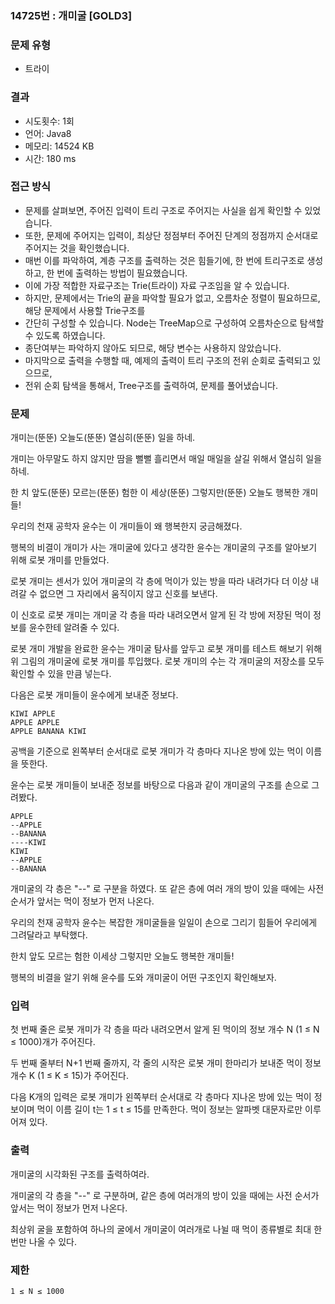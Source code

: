 ### 14725번 : 개미굴 [GOLD3]

### 문제 유형
- 트라이

### 결과
- 시도횟수: 1회
- 언어: Java8
- 메모리: 14524 KB
- 시간: 180 ms

### 접근 방식
- 문제를 살펴보면, 주어진 입력이 트리 구조로 주어지는 사실을 쉽게 확인할 수 있었습니다.
- 또한, 문제에 주어지는 입력이, 최상단 정점부터 주어진 단계의 정점까지 순서대로 주어지는 것을 확인했습니다.
- 매번 이를 파악하여, 계층 구조를 출력하는 것은 힘들기에, 한 번에 트리구조로 생성하고, 한 번에 출력하는 방법이 필요했습니다.
- 이에 가장 적합한 자료구조는 Trie(트라이) 자료 구조임을 알 수 있습니다.
- 하지만, 문제에서는 Trie의 끝을 파악할 필요가 없고, 오름차순 정렬이 필요하므로, 해당 문제에서 사용할 Trie구조를
- 간단히 구성할 수 있습니다. Node는 TreeMap으로 구성하여 오름차순으로 탐색할 수 있도록 하였습니다.
- 종단여부는 파악하지 않아도 되므로, 해당 변수는 사용하지 않았습니다.
- 마지막으로 출력을 수행할 때, 예제의 출력이 트리 구조의 전위 순회로 출력되고 있으므로,
- 전위 순회 탐색을 통해서, Tree구조를 출력하여, 문제를 풀어냈습니다.

### 문제
개미는(뚠뚠) 오늘도(뚠뚠) 열심히(뚠뚠) 일을 하네.

개미는 아무말도 하지 않지만 땀을 뻘뻘 흘리면서 매일 매일을 살길 위해서 열심히 일을 하네.

한 치 앞도(뚠뚠) 모르는(뚠뚠) 험한 이 세상(뚠뚠) 그렇지만(뚠뚠) 오늘도 행복한 개미들!

우리의 천재 공학자 윤수는 이 개미들이 왜 행복한지 궁금해졌다.

행복의 비결이 개미가 사는 개미굴에 있다고 생각한 윤수는 개미굴의 구조를 알아보기 위해 로봇 개미를 만들었다.

로봇 개미는 센서가 있어 개미굴의 각 층에 먹이가 있는 방을 따라 내려가다 더 이상 내려갈 수 없으면 그 자리에서 움직이지 않고 신호를 보낸다.

이 신호로 로봇 개미는 개미굴 각 층을 따라 내려오면서 알게 된 각 방에 저장된 먹이 정보를 윤수한테 알려줄 수 있다.

로봇 개미 개발을 완료한 윤수는 개미굴 탐사를 앞두고 로봇 개미를 테스트 해보기 위해 위 그림의 개미굴에 로봇 개미를 투입했다. 로봇 개미의 수는 각 개미굴의 저장소를 모두 확인할 수 있을 만큼 넣는다.

다음은 로봇 개미들이 윤수에게 보내준 정보다.

```KIWI BANANA
KIWI APPLE
APPLE APPLE
APPLE BANANA KIWI
```
공백을 기준으로 왼쪽부터 순서대로 로봇 개미가 각 층마다 지나온 방에 있는 먹이 이름을 뜻한다.

윤수는 로봇 개미들이 보내준 정보를 바탕으로 다음과 같이 개미굴의 구조를 손으로 그려봤다.
```
APPLE
--APPLE
--BANANA
----KIWI
KIWI
--APPLE
--BANANA
```
개미굴의 각 층은 "--" 로 구분을 하였다. 또 같은 층에 여러 개의 방이 있을 때에는 사전 순서가 앞서는 먹이 정보가 먼저 나온다.

우리의 천재 공학자 윤수는 복잡한 개미굴들을 일일이 손으로 그리기 힘들어 우리에게 그려달라고 부탁했다.

한치 앞도 모르는 험한 이세상 그렇지만 오늘도 행복한 개미들!

행복의 비결을 알기 위해 윤수를 도와 개미굴이 어떤 구조인지 확인해보자.

### 입력
첫 번째 줄은 로봇 개미가 각 층을 따라 내려오면서 알게 된 먹이의 정보 개수 N (1 ≤ N ≤ 1000)개가 주어진다.

두 번째 줄부터 N+1 번째 줄까지, 각 줄의 시작은 로봇 개미 한마리가 보내준 먹이 정보 개수 K (1 ≤ K ≤ 15)가 주어진다.

다음 K개의 입력은 로봇 개미가 왼쪽부터 순서대로 각 층마다 지나온 방에 있는 먹이 정보이며 먹이 이름 길이 t는 1 ≤ t ≤ 15를 만족한다. 먹이 정보는 알파벳 대문자로만 이루어져 있다.

### 출력
개미굴의 시각화된 구조를 출력하여라.

개미굴의 각 층을 "--" 로 구분하며, 같은 층에 여러개의 방이 있을 때에는 사전 순서가 앞서는 먹이 정보가 먼저 나온다.

최상위 굴을 포함하여 하나의 굴에서 개미굴이 여러개로 나뉠 때 먹이 종류별로 최대 한 번만 나올 수 있다.

### 제한
```1 ≤ N ≤ 1000```